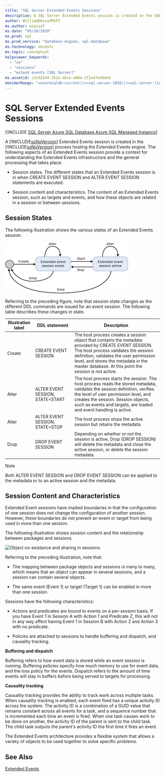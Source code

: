 ```yaml
---
title: "SQL Server Extended Events Sessions"
description: A SQL Server Extended Events session is created in the SQL Server process that hosts the Extended Events engine. Learn about session states and session content.
author: WilliamDAssafMSFT
ms.author: wiassaf
ms.date: "05/26/2020"
ms.prod: sql
ms.prod_service: "database-engine, sql-database"
ms.technology: xevents
ms.topic: conceptual
helpviewer_keywords:
  - "xe"
  - "sessions"
  - "extend events [SQL Server]"
ms.assetid: c3c92544-351a-4bce-a06a-1f2a47e494e9
monikerRange: "=azuresqldb-current||>=sql-server-2016||>=sql-server-linux-2017||=azuresqldb-mi-current"
---
```

# SQL Server Extended Events Sessions

[!INCLUDE [SQL Server Azure SQL Database Azure SQL Managed Instance](../../includes/applies-to-version/sql-asdb-asdbmi.md)]

  A [!INCLUDE[ssNoVersion](../../includes/ssnoversion-md.md)] Extended Events session is created in the [!INCLUDE[ssNoVersion](../../includes/ssnoversion-md.md)] process hosting the Extended Events engine. The following aspects of an Extended Events session provide a context for understanding the Extended Events infrastructure and the general processing that takes place:  
  
-   Session states. The different states that an Extended Events session is in when CREATE EVENT SESSION and ALTER EVENT SESSION statements are executed.  
  
-   Session content and characteristics. The content of an Extended Events session, such as targets and events, and how these objects are related in a session or between sessions.  
  
## Session States  
 The following illustration shows the various states of an Extended Events session.  

![Extended Event session state](../../relational-databases/extended-events/media/xesessionstate.png "Extended Event session state")

 Referring to the preceding figure, note that session state changes as the different DDL commands are issued for an event session. The following table describes these changes in state.  
  
|Illustration label|DDL statement|Description|  
|------------------------|-------------------|-----------------|  
|Create|CREATE EVENT SESSION|The host process creates a session object that contains the metadata provided by CREATE EVENT SESSION. The host process validates the session definition, validates the user permission level, and stores the metadata in the master database. At this point the session is not active.|  
|Alter|ALTER EVENT SESSION, STATE=START|The host process starts the session. The host process reads the stored metadata, validates the session definition, verifies the level of user permission level, and creates the session. Session objects, such as events and targets, are loaded and event handling is active.|  
|Alter|ALTER EVENT SESSION, STATE=STOP|The host process stops the active session but retains the metadata.|  
|Drop|DROP EVENT SESSION|Depending on whether or not the session is active, Drop (DROP SESSION) will delete the metadata and close the active session, or delete the session metadata.|  
  
> [!NOTE]  
>  Both ALTER EVENT SESSION and DROP EVENT SESSION can be applied to the metadata or to an active session and the metadata.  
  
## Session Content and Characteristics  
 Extended Event sessions have implied boundaries in that the configuration of one session does not change the configuration of another session. However, these boundaries do not prevent an event or target from being used in more than one session.  
  
 The following illustration shows session content and the relationship between packages and sessions.  
  
 ![Object co-existance and sharing in sessions.](../../relational-databases/extended-events/media/xesessions.gif "Object co-existance and sharing in sessions.")  
  
 Referring to the preceding illustration, note that:  
  
-   The mapping between package objects and sessions is many to many, which means that an object can appear in several sessions, and a session can contain several objects.  
  
-   The same event (Event 1) or target (Target 1) can be enabled in more than one session.  
  
 Sessions have the following characteristics:  
  
-   Actions and predicates are bound to events on a per-session basis. If you have Event 1 in Session A with Action 1 and Predicate Z, this will not in any way affect having Event 1 in Session B with Action 2 and Action 3 with no predicate.  
  
-   Policies are attached to sessions to handle buffering and dispatch, and causality tracking.  
  
 **Buffering and dispatch**  
  
 Buffering refers to how event data is stored while an event session is running.  Buffering policies specify how much memory to use for event data, and the loss policy for the events. Dispatch refers to the amount of time events will stay in buffers before being served to targets for processing.  
  
 **Causality tracking**  
  
 Causality tracking provides the ability to track work across multiple tasks. When causality tracking is enabled, each event fired has a unique activity ID across the system. The activity ID is a combination of a GUID value that remains constant across all events for a task, and a sequence number that is incremented each time an event is fired. When one task causes work to be done on another, the activity ID of the parent is sent to the child task. The child task outputs the parent's activity ID the first time it fires an event.  
  
 The Extended Events architecture provides a flexible system that allows a variety of objects to be used together to solve specific problems.  
  
## See Also  
 [Extended Events](../../relational-databases/extended-events/extended-events.md)  
  
  
